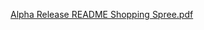 [Alpha Release README Shopping Spree.pdf](https://github.com/user-attachments/files/17500827/Alpha.Release.README.Shopping.Spree.pdf)
